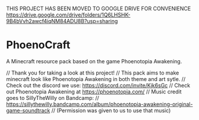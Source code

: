 THIS PROJECT HAS BEEN MOVED TO GOOGLE DRIVE FOR CONVENIENCE
https://drive.google.com/drive/folders/1Q6LHSHK-9B4bVvh2awcf4iqNM84ADU8B?usp=sharing

# PhoenoCraft
A Minecraft resource pack based on the game Phoenotopia Awakening.

// Thank you for taking a look at this project! 
// This pack aims to make minecraft look like Phoenotopia Awakening in both theme and art sytle. 
// Check out the discord we use: https://discord.com/invite/Kjk6sGc
// Check out Phoenotopia Awakening at https://phoenotopia.com/
// Music credit goes to SillyTheWilly on Bandcamp: 
// https://sillythewilly.bandcamp.com/album/phoenotopia-awakening-original-game-soundtrack
// (Permission was given to us to use that music)
